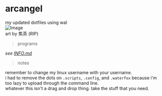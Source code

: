 # arcangel

my updated dotfiles using wal\
![Image](https://files.catbox.moe/0epnns.png)\
art by 焦茶 (RIP)

> programs

*see [INFO.md](https://github.com/setasorcer/arcangel/blob/main/INFO.md)*

> notes

remember to change my linux username with your username.\
i had to remove the dots on `.scripts`, `.config`, and `.waterfox` because i'm too lazy to upload through the command line.\
whatever this isn't a drag and drop thing. take the stuff that you need.
